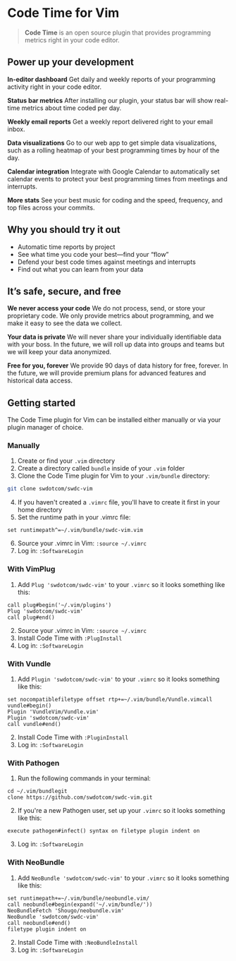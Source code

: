 # Code Time for Vim

> **Code Time** is an open source plugin that provides programming metrics right in your code editor.

<!-- <p align="center" style="margin: 0 10%">
  <img src="" alt="Code Time for Vim" />
</p> -->

## Power up your development

**In-editor dashboard**
Get daily and weekly reports of your programming activity right in your code editor.

**Status bar metrics**
After installing our plugin, your status bar will show real-time metrics about time coded per day.

**Weekly email reports**
Get a weekly report delivered right to your email inbox.

**Data visualizations**
Go to our web app to get simple data visualizations, such as a rolling heatmap of your best programming times by hour of the day.

**Calendar integration**
Integrate with Google Calendar to automatically set calendar events to protect your best programming times from meetings and interrupts.

**More stats**
See your best music for coding and the speed, frequency, and top files across your commits.

## Why you should try it out

-   Automatic time reports by project
-   See what time you code your best—find your “flow”
-   Defend your best code times against meetings and interrupts
-   Find out what you can learn from your data

## It’s safe, secure, and free

**We never access your code**
We do not process, send, or store your proprietary code. We only provide metrics about programming, and we make it easy to see the data we collect. 

**Your data is private**
We will never share your individually identifiable data with your boss. In the future, we will roll up data into groups and teams but we will keep your data anonymized.

**Free for you, forever**
We provide 90 days of data history for free, forever. In the future, we will provide premium plans for advanced features and historical data access.

<!--- Begin: setup --->

## Getting started

The Code Time plugin for Vim can be installed either manually or via your plugin manager of choice.

### Manually
1. Create or find your `.vim` directory
2. Create a directory called `bundle` inside of your `.vim` folder
3. Clone the Code Time plugin for Vim to your `.vim/bundle` directory:

```bash
git clone swdotcom/swdc-vim
```

4. If you haven't created a `.vimrc` file, you'll have to create it first in your home directory
5. Set the runtime path in your .vimrc file: 

```
set runtimepath^=~/.vim/bundle/swdc-vim.vim
```

6. Source your .vimrc in Vim: `:source ~/.vimrc`
7. Log in: `:SoftwareLogin`

### With VimPlug 
1. Add `Plug 'swdotcom/swdc-vim'` to your `.vimrc` so it looks something like this: 

```
call plug#begin('~/.vim/plugins')
Plug 'swdotcom/swdc-vim'
call plug#end()
```

2. Source your .vimrc in Vim: `:source ~/.vimrc`
3. Install Code Time with `:PlugInstall`
4. Log in: `:SoftwareLogin`

### With Vundle
1. Add `Plugin 'swdotcom/swdc-vim'` to your `.vimrc` so it looks something like this:

```
set nocompatiblefiletype offset rtp+=~/.vim/bundle/Vundle.vimcall 
vundle#begin()
Plugin 'VundleVim/Vundle.vim'
Plugin 'swdotcom/swdc-vim'
call vundle#end()
```

2. Install Code Time with `:PluginInstall`
3. Log in: `:SoftwareLogin`

### With Pathogen
1. Run the following commands in your terminal: 

```
cd ~/.vim/bundlegit
clone https://github.com/swdotcom/swdc-vim.git
```

2. If you're a new Pathogen user, set up your `.vimrc` so it looks something like this:

```
execute pathogen#infect() syntax on filetype plugin indent on
```

3. Log in: `:SoftwareLogin`

### With NeoBundle

1. Add `NeoBundle 'swdotcom/swdc-vim'` to your `.vimrc` so it looks something like this:

```
set runtimepath+=~/.vim/bundle/neobundle.vim/
call neobundle#begin(expand('~/.vim/bundle/'))
NeoBundleFetch 'Shougo/neobundle.vim'
NeoBundle 'swdotcom/swdc-vim'
call neobundle#end()‍
filetype plugin indent on
```

2. Install Code Time with ```:NeoBundleInstall```
3. Log in: `:SoftwareLogin`‍

<!--- End: setup --->
